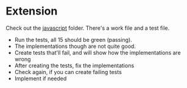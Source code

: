 # Extension
Check out the [javascript](./javascript) folder. There's a work file and a test file.
- Run the tests, all 15 should be green (passing).
- The implementations though are not quite good.
- Create tests that'll fail, and will show how the implementations are wrong
- After creating the tests, fix the implementations
- Check again, if you can create failing tests
- Implement if needed
